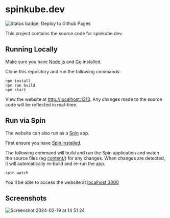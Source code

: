 # spinkube.dev

![Status badge: Deploy to Github Pages](https://github.com/spinkube/documentation/actions/workflows/deploy.yaml/badge.svg)

This project contains the source code for spinkube.dev.

## Running Locally

Make sure you have [Node.js](http://nodejs.org/) and [Go](https://golang.org) installed.

Clone this repository and run the following commands:

```console
npm install
npm run build
npm start
```

View the website at <http://localhost:1313>. Any changes made to the source code will be reflected in real-time.

## Run via Spin

The website can also run as a [Spin](https://developer.fermyon.com/spin) app.

First ensure you have [Spin installed](https://developer.fermyon.com/spin/install).

The following command will build and run the Spin application and watch the source files (eg [content/](/content/))
for any changes. When changes are detected, it will automatically re-build and re-run the app.

```console
spin watch
```

You'll be able to access the website at [localhost:3000](http://localhost:3000/docs/overview)

## Screenshots

![Screenshot 2024-02-19 at 14 51 24](https://github.com/spinkube/documentation/assets/9831342/98fef78c-3770-42c4-be1c-88d7282130e7)

